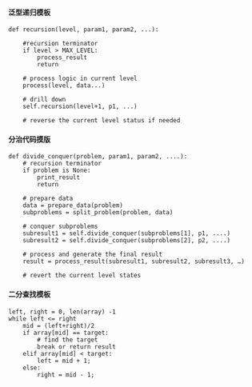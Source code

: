 
#### 泛型递归模板

    def recursion(level, param1, param2, ...):
        
        #recursion terminator
        if level > MAX_LEVEL:
            process_result
            return
        
        # process logic in current level
        process(level, data...)
        
        # drill down
        self.recursion(level+1, p1, ...)
        
        # reverse the current level status if needed
        
        
#### 分治代码摸版
    
    def divide_conquer(problem, param1, param2, ....):
        # recursion terminator
        if problem is None:
            print_result
            return
        
        # prepare data
        data = prepare_data(problem)
        subproblems = split_problem(problem, data)
        
        # conquer subproblems
        subresult1 = self.divide_conquer(subproblems[1], p1, ....)
        subresult2 = self.divide_conquer(subproblems[2], p2, ....)
        
        # process and generate the final result 
        result = process_result(subresult1, subresult2, subresult3, …)  
        
        # revert the current level states
        

#### 二分查找模板


    left, right = 0, len(array) -1
    while left <= right
        mid = (left+right)/2
        if array[mid] == target:
            # find the target
            break or return result
        elif array[mid] < target:
            left = mid + 1;
        else:
            right = mid - 1;
            
     


        
